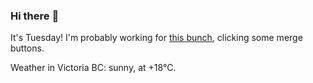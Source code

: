 ### Hi there :wave:

It's Tuesday! I'm probably working for [this bunch](https://github.com/kohofinancial), clicking some merge buttons.

Weather in Victoria BC: sunny, at +18°C.
